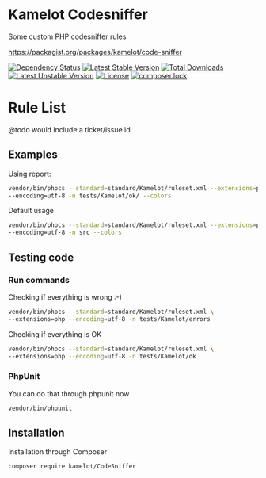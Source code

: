 # Kamelot Codesniffer

Some custom PHP codesniffer rules

https://packagist.org/packages/kamelot/code-sniffer


[![Dependency Status](https://www.versioneye.com/user/projects/5a9821670fb24f2cfe29cc2d/badge.svg?style=flat-square)](https://www.versioneye.com/user/projects/5a9821670fb24f2cfe29cc2d)
[![Latest Stable Version](https://poser.pugx.org/kamelot/code-sniffer/v/stable)](https://packagist.org/packages/kamelot/code-sniffer)
[![Total Downloads](https://poser.pugx.org/kamelot/code-sniffer/downloads)](https://packagist.org/packages/kamelot/code-sniffer)
[![Latest Unstable Version](https://poser.pugx.org/kamelot/code-sniffer/v/unstable)](https://packagist.org/packages/kamelot/code-sniffer)
[![License](https://poser.pugx.org/kamelot/code-sniffer/license)](https://packagist.org/packages/kamelot/code-sniffer)
[![composer.lock](https://poser.pugx.org/kamelot/code-sniffer/composerlock)](https://packagist.org/packages/kamelot/code-sniffer)


# Rule List

@todo would include a ticket/issue id


## Examples

Using report:

```bash
vendor/bin/phpcs --standard=standard/Kamelot/ruleset.xml --extensions=php \
--encoding=utf-8 -n tests/Kamelot/ok/ --colors
```

Default usage
```bash
vendor/bin/phpcs --standard=standard/Kamelot/ruleset.xml --extensions=php \
--encoding=utf-8 -n src --colors
```

## Testing code

### Run commands

Checking if everything is wrong :-)

```bash
vendor/bin/phpcs --standard=standard/Kamelot/ruleset.xml \
--extensions=php --encoding=utf-8 -n tests/Kamelot/errors
```

Checking if everything is OK

```bash
vendor/bin/phpcs --standard=standard/Kamelot/ruleset.xml \
--extensions=php --encoding=utf-8 -n tests/Kamelot/ok
```

### PhpUnit
You can do that through phpunit now


```bash
vendor/bin/phpunit
```

## Installation

Installation through Composer

    composer require kamelot/CodeSniffer   
